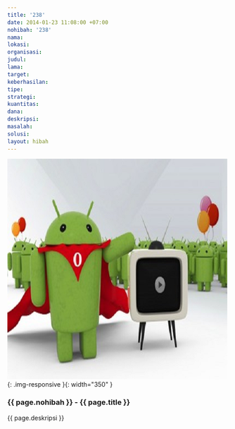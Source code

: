 ```yaml
---
title: '238'
date: 2014-01-23 11:08:00 +07:00
nohibah: '238'
nama: 
lokasi: 
organisasi: 
judul: 
lama: 
target: 
keberhasilan: 
tipe: 
strategi: 
kuantitas: 
dana: 
deskripsi: 
masalah: 
solusi: 
layout: hibah
---
```


![238](/static/img/hibahcms/238.png){: .img-responsive }{: width="350" }

### {{ page.nohibah }} - {{ page.title }}

{{ page.deskripsi }}
